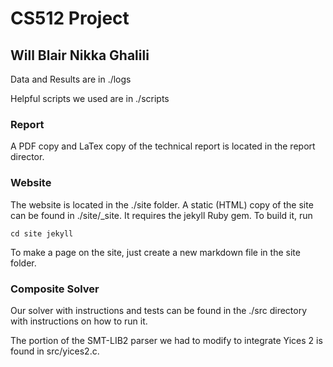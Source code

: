 # CS512 Project 
## Will Blair Nikka Ghalili

Data and Results are in ./logs

Helpful scripts we used are in ./scripts

### Report

A PDF  copy and LaTex copy of  the technical report is  located in the
report director.

### Website

The website is  located in the ./site folder. A  static (HTML) copy of
the site  can be  found in ./site/_site.  It requires the  jekyll Ruby
gem.  To build it, run

    cd site jekyll

To make  a page on the  site, just create  a new markdown file  in the
site folder.


### Composite Solver

Our  solver with  instructions and  tests can  be found  in  the ./src
directory with instructions on how to run it.

The portion of the SMT-LIB2 parser we had to modify to integrate Yices 2
is found in src/yices2.c.